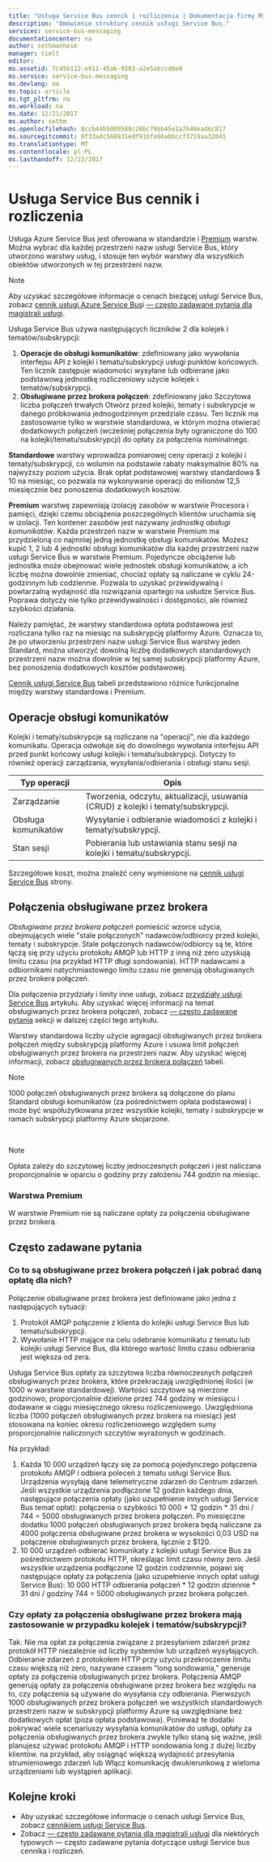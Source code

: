 ```yaml
---
title: "Usługa Service Bus cennik i rozliczenia | Dokumentacja firmy Microsoft"
description: "Omówienie struktury cennik usługi Service Bus."
services: service-bus-messaging
documentationcenter: na
author: sethmanheim
manager: timlt
editor: 
ms.assetid: 7c45b112-e911-45ab-9203-a2e5abccd6e0
ms.service: service-bus-messaging
ms.devlang: na
ms.topic: article
ms.tgt_pltfrm: na
ms.workload: na
ms.date: 12/21/2017
ms.author: sethm
ms.openlocfilehash: 8ccb44b5009588c28bc79bb45e1a7640ead6c817
ms.sourcegitcommit: 6f33adc568931edf91bfa96abbccf3719aa32041
ms.translationtype: MT
ms.contentlocale: pl-PL
ms.lasthandoff: 12/22/2017
---
```

# <a name="service-bus-pricing-and-billing"></a>Usługa Service Bus cennik i rozliczenia

Usługa Azure Service Bus jest oferowana w standardzie i [Premium](service-bus-premium-messaging.md) warstw. Można wybrać dla każdej przestrzeni nazw usługi Service Bus, który utworzono warstwy usług, i stosuje ten wybór warstwy dla wszystkich obiektów utworzonych w tej przestrzeni nazw.

> [!NOTE]
> Aby uzyskać szczegółowe informacje o cenach bieżącej usługi Service Bus, zobacz [cennik usługi Azure Service Bus](https://azure.microsoft.com/pricing/details/service-bus/)i [— często zadawane pytania dla magistrali usługi](service-bus-faq.md#pricing).
>
>

Usługa Service Bus używa następujących liczników 2 dla kolejek i tematów/subskrypcji:

1. **Operacje do obsługi komunikatów**: zdefiniowany jako wywołania interfejsu API z kolejki i tematu/subskrypcji usługi punktów końcowych. Ten licznik zastępuje wiadomości wysyłane lub odbierane jako podstawową jednostkę rozliczeniowy użycie kolejek i tematów/subskrypcji.
2. **Obsługiwane przez brokera połączeń**: zdefiniowany jako Szczytowa liczba połączeń trwałych Otwórz przed kolejki, tematy i subskrypcje w danego próbkowania jednogodzinnym przedziale czasu. Ten licznik ma zastosowanie tylko w warstwie standardowa, w którym można otwierać dodatkowych połączeń (wcześniej połączenia były ograniczone do 100 na kolejki/tematu/subskrypcji) do opłaty za połączenia nominalnego.

**Standardowe** warstwy wprowadza pomiarowej ceny operacji z kolejki i tematy/subskrypcji, co wolumin na podstawie rabaty maksymalnie 80% na najwyższy poziom użycia. Brak opłat podstawowej warstwy standardowa $ 10 na miesiąc, co pozwala na wykonywanie operacji do milionów 12,5 miesięcznie bez ponoszenia dodatkowych kosztów.

**Premium** warstwę zapewniają izolację zasobów w warstwie Procesora i pamięci, dzięki czemu obciążenia poszczególnych klientów uruchamia się w izolacji. Ten kontener zasobów jest nazywany *jednostką obsługi komunikatów*. Każda przestrzeń nazw w warstwie Premium ma przydzieloną co najmniej jedną jednostkę obsługi komunikatów. Możesz kupić 1, 2 lub 4 jednostki obsługi komunikatów dla każdej przestrzeni nazw usługi Service Bus w warstwie Premium. Pojedyncze obciążenie lub jednostka może obejmować wiele jednostek obsługi komunikatów, a ich liczbę można dowolnie zmieniać, chociaż opłaty są naliczane w cyklu 24-godzinnym lub codziennie. Pozwala to uzyskać przewidywalną i powtarzalną wydajność dla rozwiązania opartego na usłudze Service Bus. Poprawa dotyczy nie tylko przewidywalności i dostępności, ale również szybkości działania.

Należy pamiętać, że warstwy standardowa opłata podstawowa jest rozliczana tylko raz na miesiąc na subskrypcję platformy Azure. Oznacza to, że po utworzeniu przestrzeni nazw usługi Service Bus warstwy jeden Standard, można utworzyć dowolną liczbę dodatkowych standardowych przestrzeni nazw można dowolnie w tej samej subskrypcji platformy Azure, bez ponoszenia dodatkowych kosztów podstawowej.

[Cennik usługi Service Bus](https://azure.microsoft.com/pricing/details/service-bus/) tabeli przedstawiono różnice funkcjonalne między warstwy standardowa i Premium.

## <a name="messaging-operations"></a>Operacje obsługi komunikatów

Kolejki i tematy/subskrypcje są rozliczane na "operacji", nie dla każdego komunikatu. Operacja odwołuje się do dowolnego wywołania interfejsu API przed punkt końcowy usługi kolejki i tematu/subskrypcji. Dotyczy to również operacji zarządzania, wysyłania/odbierania i obsługi stanu sesji.

| Typ operacji | Opis |
| --- | --- |
| Zarządzanie |Tworzenia, odczytu, aktualizacji, usuwania (CRUD) z kolejki i tematy/subskrypcji. |
| Obsługa komunikatów |Wysyłanie i odbieranie wiadomości z kolejki i tematy/subskrypcji. |
| Stan sesji |Pobierania lub ustawiania stanu sesji na kolejki i tematu/subskrypcji. |

Szczegółowe koszt, można znaleźć ceny wymienione na [cennik usługi Service Bus](https://azure.microsoft.com/pricing/details/service-bus/) strony.

## <a name="brokered-connections"></a>Połączenia obsługiwane przez brokera

*Obsługiwane przez brokera połączeń* pomieścić wzorce użycia, obejmujących wiele "stale połączonych" nadawców/odbiorcy przed kolejki, tematy i subskrypcje. Stale połączonych nadawców/odbiorcy są te, które łączą się przy użyciu protokołu AMQP lub HTTP z inną niż zero uzyskują limitu czasu (na przykład HTTP długi sondowania). HTTP nadawcami a odbiornikami natychmiastowego limitu czasu nie generują obsługiwanych przez brokera połączeń.

Dla połączenia przydziały i limity inne usługi, zobacz [przydziały usługi Service Bus](service-bus-quotas.md) artykułu. Aby uzyskać więcej informacji na temat obsługiwanych przez brokera połączeń, zobacz [— często zadawane pytania](#faq) sekcji w dalszej części tego artykułu.

Warstwy standardowa liczby użycie agregacji obsługiwanych przez brokera połączeń między subskrypcją platformy Azure i usuwa limit połączeń obsługiwanych przez brokera na przestrzeni nazw. Aby uzyskać więcej informacji, zobacz [obsługiwanych przez brokera połączeń](https://azure.microsoft.com/pricing/details/service-bus/) tabeli.

> [!NOTE]
> 1000 połączeń obsługiwanych przez brokera są dołączone do planu Standard obsługi komunikatów (za pośrednictwem opłata podstawowa) i może być współużytkowana przez wszystkie kolejki, tematy i subskrypcje w ramach subskrypcji platformy Azure skojarzone.
>
>

<br />

> [!NOTE]
> Opłata zależy do szczytowej liczby jednoczesnych połączeń i jest naliczana proporcjonalnie w oparciu o godziny przy założeniu 744 godzin na miesiąc.
>
>

### <a name="premium-tier"></a>Warstwa Premium

W warstwie Premium nie są naliczane opłaty za połączenia obsługiwane przez brokera.

## <a name="faq"></a>Często zadawane pytania

### <a name="what-are-brokered-connections-and-how-do-i-get-charged-for-them"></a>Co to są obsługiwane przez brokera połączeń i jak pobrać daną opłatę dla nich?

Połączenie obsługiwane przez brokera jest definiowane jako jedna z następujących sytuacji:

1. Protokół AMQP połączenie z klienta do kolejki usługi Service Bus lub tematu/subskrypcji.
2. Wywołanie HTTP mające na celu odebranie komunikatu z tematu lub kolejki usługi Service Bus, dla którego wartość limitu czasu odbierania jest większa od zera.

Usługa Service Bus opłaty za szczytowa liczba równoczesnych połączeń obsługiwanych przez brokera, które przekraczają uwzględnionej ilości (w 1000 w warstwie standardowej). Wartości szczytowe są mierzone godzinowo, proporcjonalnie dzielone przez 744 godziny w miesiącu i dodawane w ciągu miesięcznego okresu rozliczeniowego. Uwzględniona liczba (1000 połączeń obsługiwanych przez brokera na miesiąc) jest stosowana na koniec okresu rozliczeniowego względem sumy proporcjonalnie naliczonych szczytów wyrażonych w godzinach.

Na przykład:

1. Każda 10 000 urządzeń łączy się za pomocą pojedynczego połączenia protokołu AMQP i odbiera poleceń z tematu usługi Service Bus. Urządzenia wysyłają dane telemetryczne zdarzeń do Centrum zdarzeń. Jeśli wszystkie urządzenia podłączone 12 godzin każdego dnia, następujące połączenia opłaty (jako uzupełnienie innych usługi Service Bus temat opłat): połączenia o szybkości 10 000 * 12 godzin * 31 dni / 744 = 5000 obsługiwanych przez brokera połączeń. Po miesięczne dodatku 1000 połączeń obsługiwanych przez brokera będą naliczane za 4000 połączenia obsługiwane przez brokera w wysokości 0,03 USD na połączenie obsługiwanych przez brokera, łącznie z $120.
2. 10 000 urządzeń odbierać komunikaty z kolejki usługi Service Bus za pośrednictwem protokołu HTTP, określając limit czasu równy zero. Jeśli wszystkie urządzenia podłączone 12 godzin codziennie, pojawi się następujące opłaty za połączenia (jako uzupełnienie innych opłat usługi Service Bus): 10 000 HTTP odbierania połączeń * 12 godzin dziennie * 31 dni / godziny 744 = 5000 obsługiwanych przez brokera połączeń.

### <a name="do-brokered-connection-charges-apply-to-queues-and-topicssubscriptions"></a>Czy opłaty za połączenia obsługiwane przez brokera mają zastosowanie w przypadku kolejek i tematów/subskrypcji?

Tak. Nie ma opłat za połączenia związane z przesyłaniem zdarzeń przez protokół HTTP niezależnie od liczby systemów lub urządzeń wysyłających. Odbieranie zdarzeń z protokołem HTTP przy użyciu przekroczenie limitu czasu większą niż zero, nazywane czasem "long sondowania," generuje opłaty za połączenia obsługiwanych przez brokera. Połączenia AMQP generują opłaty za połączenia obsługiwane przez brokera bez względu na to, czy połączenia są używane do wysyłania czy odbierania. Pierwszych 1000 obsługiwanych przez brokera połączeń we wszystkich standardowych przestrzeni nazw w subskrypcji platformy Azure są uwzględniane bez dodatkowych opłat (poza opłata podstawowa). Ponieważ te dodatki pokrywać wiele scenariuszy wysyłania komunikatów do usługi, opłaty za połączenia obsługiwanych przez brokera zwykle tylko staną się ważne, jeśli planujesz używać protokołu AMQP i HTTP sondowania long z dużej liczby klientów. na przykład, aby osiągnąć większą wydajność przesyłania strumieniowego zdarzeń lub Włącz komunikację dwukierunkową z wieloma urządzeniami lub wystąpień aplikacji.

## <a name="next-steps"></a>Kolejne kroki

* Aby uzyskać szczegółowe informacje o cenach usługi Service Bus, zobacz [cennikiem usługi Service Bus](https://azure.microsoft.com/pricing/details/service-bus/).
* Zobacz [— często zadawane pytania dla magistrali usługi](service-bus-faq.md#pricing) dla niektórych typowych — często zadawane pytania dotyczące usługi Service bus cennika i rozliczeń.

[Azure portal]: https://portal.azure.com
